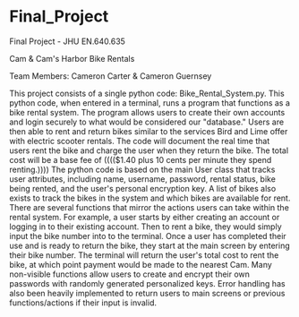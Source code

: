# Final_Project

Final Project - JHU EN.640.635

Cam & Cam's Harbor Bike Rentals

Team Members: Cameron Carter & Cameron Guernsey

This project consists of a single python code: Bike_Rental_System.py.
This python code, when entered in a terminal, runs a program that functions as a bike rental system.
The program allows users to create their own accounts and login securely to what would be considered our "database."
Users are then able to rent and return bikes similar to the services Bird and Lime offer with electric scooter rentals.
The code will document the real time that users rent the bike and charge the user when they return the bike.
The total cost will be a base fee of (((($1.40 plus 10 cents per minute they spend renting.))))
The python code is based on the main User class that tracks user attributes, including name, username, password, rental status, bike being rented, and the user's personal encryption key.
A list of bikes also exists to track the bikes in the system and which bikes are available for rent.
There are several functions that mirror the actions users can take within the rental system.
For example, a user starts by either creating an account or logging in to their existing account. 
Then to rent a bike, they would simply input the bike number into to the terminal.
Once a user has completed their use and is ready to return the bike, they start at the main screen by entering their bike number.
The terminal will return the user's total cost to rent the bike, at which point payment would be made to the nearest Cam.
Many non-visible functions allow users to create and encrypt their own passwords with randomly generated personalized keys.
Error handling has also been heavily implemented to return users to main screens or previous functions/actions if their input is invalid. 

